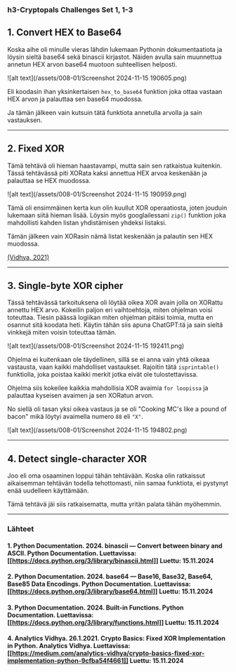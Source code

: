 <!--- metadata

title: Tästä löytyy kaikki Bonus tehtävät
date: 2024-11-15
id: ICI012AS3A-3001
Tässä merkinnässä käydään läpi Cryptopals-haasteiden ensimmäiset kolme tehtävää: HEX-muunnos Base64:ään, Fixed XOR sekä Single-byte XOR cipher. Ratkaisut toteutettiin Pythonilla, ja lähteitä sekä apua haettiin dokumentaatiosta ja verkosta. Neljäs tehtävä jäi vielä ratkaisematta.
tags: [ "ICI012AS3A-3001", "Application Hacking", "School" ]

--->

### h3-Cryptopals Challenges Set 1, 1-3

## 1. Convert HEX to Base64

Koska aihe oli minulle vieras lähdin lukemaan Pythonin dokumentaatiota ja löysin sieltä base64 sekä binascii kirjastot. Näiden avulla sain muunnettua annetun HEX arvon base64 muotoon suhteellisen helposti.

![alt text](/assets/008-01/Screenshot 2024-11-15 190605.png)

Eli koodasin ihan yksinkertaisen `hex_to_base64` funktion joka ottaa vastaan HEX arvon ja palauttaa sen base64 muodossa.

Ja tämän jälkeen vain kutsuin tätä funktiota annetulla arvolla ja sain vastauksen.

---

## 2. Fixed XOR

Tämä tehtävä oli hieman haastavampi, mutta sain sen ratkaistua kuitenkin. Tässä tehtävässä piti XORata kaksi annettua HEX arvoa keskenään ja palauttaa se HEX muodossa.

![alt text](/assets/008-01/Screenshot 2024-11-15 190959.png)

Tämä oli ensimmäinen kerta kun olin kuullut XOR operaatiosta, joten jouduin lukemaan siitä hieman lisää. Löysin myös googlailessani `zip()` funktion joka mahdollisti kahden listan yhdistämisen yhdeksi listaksi.

Tämän jälkeen vain XORasin nämä listat keskenään ja palautin sen HEX muodossa.

[(Vidhya, 2021)](https://medium.com/analytics-vidhya/crypto-basics-fixed-xor-implementation-python-9cfba54f4661)

---

## 3. Single-byte XOR cipher

Tässä tehtävässä tarkoituksena oli löytää oikea XOR avain jolla on XORattu annettu HEX arvo. Kokeilin paljon eri vaihtoehtoja, miten ohjelman voisi toteuttaa. Tiesin päässä logiikan miten ohjelman pitäisi toimia, mutta en osannut sitä koodata heti. Käytin tähän siis apuna ChatGPT:tä ja sain sieltä vinkkejä miten voisin toteuttaa tämän.

![alt text](/assets/008-01/Screenshot 2024-11-15 192411.png)

Ohjelma ei kuitenkaan ole täydellinen, sillä se ei anna vain yhtä oikeaa vastausta, vaan kaikki mahdolliset vastaukset. Rajoitin tätä `isprintable()` funktiolla, joka poistaa kaikki merkit jotka eivät ole tulostettavissa.

Ohjelma siis kokeilee kaikkia mahdollisia XOR avaimia `for loopissa` ja palauttaa kyseisen avaimen ja sen XORatun arvon.

No siellä oli tasan yksi oikea vastaus ja se oli "Cooking MC's like a pound of bacon" mikä löytyi avaimella numero `88` eli `"X"`.

![alt text](/assets/008-01/Screenshot 2024-11-15 194802.png)

---

## 4. Detect single-character XOR

Joo eli oma osaaminen loppui tähän tehtävään. Koska olin ratkaissut aikaisemman tehtävän todella tehottomasti, niin samaa funktiota, ei pystynyt enää uudelleen käyttämään.

Tämä tehtävä jäi siis ratkaisematta, mutta yritän palata tähän myöhemmin.

---

### Lähteet

#### 1. Python Documentation. 2024. binascii — Convert between binary and ASCII. Python Documentation. Luettavissa: [[https://docs.python.org/3/library/binascii.html]] Luettu: 15.11.2024

#### 2. Python Documentation. 2024. base64 — Base16, Base32, Base64, Base85 Data Encodings. Python Documentation. Luettavissa: [[https://docs.python.org/3/library/base64.html]] Luettu: 15.11.2024

#### 3. Python Documentation. 2024. Built-in Functions. Python Documentation. Luettavissa: [[https://docs.python.org/3/library/functions.html]] Luettu: 15.11.2024

#### 4. Analytics Vidhya. 26.1.2021. Crypto Basics: Fixed XOR Implementation in Python. Analytics Vidhya. Luettavissa: [[https://medium.com/analytics-vidhya/crypto-basics-fixed-xor-implementation-python-9cfba54f4661]] Luettu: 15.11.2024
